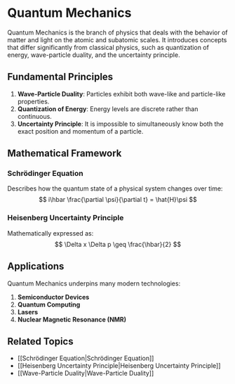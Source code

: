 # Quantum Mechanics

Quantum Mechanics is the branch of physics that deals with the behavior of matter and light on the atomic and subatomic scales. It introduces concepts that differ significantly from classical physics, such as quantization of energy, wave-particle duality, and the uncertainty principle.

## Fundamental Principles

1. **Wave-Particle Duality**: Particles exhibit both wave-like and particle-like properties.
2. **Quantization of Energy**: Energy levels are discrete rather than continuous.
3. **Uncertainty Principle**: It is impossible to simultaneously know both the exact position and momentum of a particle.

## Mathematical Framework

### Schrödinger Equation
Describes how the quantum state of a physical system changes over time:
$$ i\hbar \frac{\partial \psi}{\partial t} = \hat{H}\psi $$

### Heisenberg Uncertainty Principle
Mathematically expressed as:
$$ \Delta x \Delta p \geq \frac{\hbar}{2} $$

## Applications

Quantum Mechanics underpins many modern technologies:
1. **Semiconductor Devices**
2. **Quantum Computing**
3. **Lasers**
4. **Nuclear Magnetic Resonance (NMR)**
  
## Related Topics

- [[Schrödinger Equation|Schrödinger Equation]]
- [[Heisenberg Uncertainty Principle|Heisenberg Uncertainty Principle]]
- [[Wave-Particle Duality|Wave-Particle Duality]]
